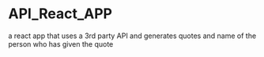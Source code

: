 # API_React_APP
a react app that uses a 3rd party API and generates quotes and name of the person who has given the quote
